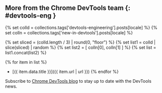 ## More from the Chrome DevTools team {: #devtools-eng }

<!-- lint disable no-unescaped-template-tags -->

{% set colld = collections.tags['devtools-engineering'].posts[locale] %}
{% set colln = collections.tags['new-in-devtools'].posts[locale] %}

<!-- Get 3 random engineering posts and 2 latest what's new in DevTools posts -->
{% set sliced = (colld.length / 3) | round(0, "floor") %}
{% set list1 = colld | slice(sliced) | random %}
{% set list2 = [ colln[0], colln[1] ] %}
{% set list = list1.concat(list2) %}

{% for item in list %}
- [{{ item.data.title }}]({{ item.url | url }})
{% endfor %}

Subscribe to [Chrome DevTools blog](/tags/devtools) to stay up to date with the DevTools news.
